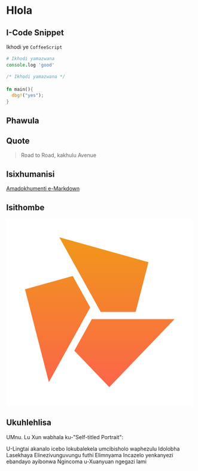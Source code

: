 [Markdown 全局注释]:#

# Hlola

## I-Code Snippet

Ikhodi ye `CoffeeScript`

```coffee
# Ikhodi yamazwana
console.log 'good'


```

```rust
/* Ikhodi yamazwana */

fn main(){
  dbg!("yes");
}
```

## Phawula

<!-- HTML 注释 --> 

<!-- 多行注释 --> 

## Quote

> Road to Road, kakhulu Avenue

## Isixhumanisi

[Amadokhumenti e-Markdown](https://github.com/xxai-art/xxai-art-md)

## Isithombe

![I-xxAI.I-Art Brand Identity](https://raw.githubusercontent.com/xxai-art/web/main/file/svg/logo.svg)

## Ukuhlehlisa

UMnu. Lu Xun wabhala ku-"Self-titled Portrait":

  U-Lingtai akanalo icebo lokubalekela umcibisholo waphezulu
  Idolobha Lasekhaya Elinezivunguvungu futhi Elimnyama
  Incazelo yenkanyezi ebandayo ayibonwa
  Ngincoma u-Xuanyuan ngegazi lami



